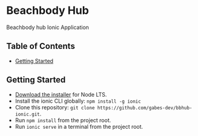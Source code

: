 # Beachbody Hub

Beachbody hub Ionic Application

## Table of Contents

- [Getting Started](#getting-started)

## Getting Started

- [Download the installer](https://nodejs.org/) for Node LTS.
- Install the ionic CLI globally: `npm install -g ionic`
- Clone this repository: `git clone https://github.com/gabes-dev/bbhub-ionic.git`.
- Run `npm install` from the project root.
- Run `ionic serve` in a terminal from the project root.
